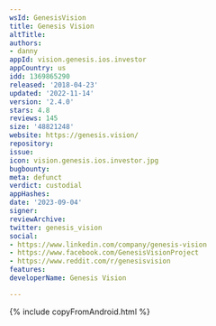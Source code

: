 ```yaml
---
wsId: GenesisVision
title: Genesis Vision
altTitle: 
authors:
- danny
appId: vision.genesis.ios.investor
appCountry: us
idd: 1369865290
released: '2018-04-23'
updated: '2022-11-14'
version: '2.4.0'
stars: 4.8
reviews: 145
size: '48821248'
website: https://genesis.vision/
repository: 
issue: 
icon: vision.genesis.ios.investor.jpg
bugbounty: 
meta: defunct
verdict: custodial
appHashes: 
date: '2023-09-04'
signer: 
reviewArchive: 
twitter: genesis_vision
social:
- https://www.linkedin.com/company/genesis-vision
- https://www.facebook.com/GenesisVisionProject
- https://www.reddit.com/r/genesisvision
features: 
developerName: Genesis Vision

---
```


{% include copyFromAndroid.html %}
